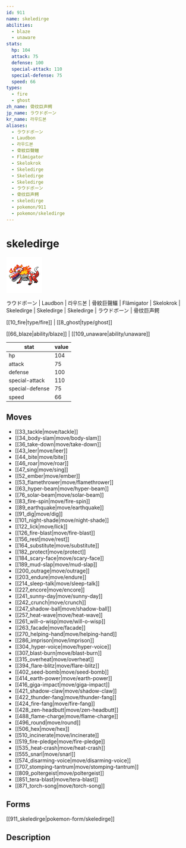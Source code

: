 ```yaml
---
id: 911
name: skeledirge
abilities:
  - blaze
  - unaware
stats:
  hp: 104
  attack: 75
  defense: 100
  special-attack: 110
  special-defense: 75
  speed: 66
types:
  - fire
  - ghost
zh_name: 骨纹巨声鳄
jp_name: ラウドボーン
kr_name: 라우드본
aliases:
  - ラウドボーン
  - Laudbon
  - 라우드본
  - 骨紋巨聲鱷
  - Flâmigator
  - Skelokrok
  - Skeledirge
  - Skeledirge
  - Skeledirge
  - ラウドボーン
  - 骨纹巨声鳄
  - skeledirge
  - pokemon/911
  - pokemon/skeledirge
---
```

# skeledirge

![](https://raw.githubusercontent.com/PokeAPI/sprites/master/sprites/pokemon/911.png)

ラウドボーン | Laudbon | 라우드본 | 骨紋巨聲鱷 | Flâmigator | Skelokrok | Skeledirge | Skeledirge | Skeledirge | ラウドボーン | 骨纹巨声鳄

[[10_fire|type/fire]] | [[8_ghost|type/ghost]]

[[66_blaze|ability/blaze]] | [[109_unaware|ability/unaware]]

|stat|value|
|---|---|
|hp|104|
|attack|75|
|defense|100|
|special-attack|110|
|special-defense|75|
|speed|66|


## Moves

- [[33_tackle|move/tackle]]
- [[34_body-slam|move/body-slam]]
- [[36_take-down|move/take-down]]
- [[43_leer|move/leer]]
- [[44_bite|move/bite]]
- [[46_roar|move/roar]]
- [[47_sing|move/sing]]
- [[52_ember|move/ember]]
- [[53_flamethrower|move/flamethrower]]
- [[63_hyper-beam|move/hyper-beam]]
- [[76_solar-beam|move/solar-beam]]
- [[83_fire-spin|move/fire-spin]]
- [[89_earthquake|move/earthquake]]
- [[91_dig|move/dig]]
- [[101_night-shade|move/night-shade]]
- [[122_lick|move/lick]]
- [[126_fire-blast|move/fire-blast]]
- [[156_rest|move/rest]]
- [[164_substitute|move/substitute]]
- [[182_protect|move/protect]]
- [[184_scary-face|move/scary-face]]
- [[189_mud-slap|move/mud-slap]]
- [[200_outrage|move/outrage]]
- [[203_endure|move/endure]]
- [[214_sleep-talk|move/sleep-talk]]
- [[227_encore|move/encore]]
- [[241_sunny-day|move/sunny-day]]
- [[242_crunch|move/crunch]]
- [[247_shadow-ball|move/shadow-ball]]
- [[257_heat-wave|move/heat-wave]]
- [[261_will-o-wisp|move/will-o-wisp]]
- [[263_facade|move/facade]]
- [[270_helping-hand|move/helping-hand]]
- [[286_imprison|move/imprison]]
- [[304_hyper-voice|move/hyper-voice]]
- [[307_blast-burn|move/blast-burn]]
- [[315_overheat|move/overheat]]
- [[394_flare-blitz|move/flare-blitz]]
- [[402_seed-bomb|move/seed-bomb]]
- [[414_earth-power|move/earth-power]]
- [[416_giga-impact|move/giga-impact]]
- [[421_shadow-claw|move/shadow-claw]]
- [[422_thunder-fang|move/thunder-fang]]
- [[424_fire-fang|move/fire-fang]]
- [[428_zen-headbutt|move/zen-headbutt]]
- [[488_flame-charge|move/flame-charge]]
- [[496_round|move/round]]
- [[506_hex|move/hex]]
- [[510_incinerate|move/incinerate]]
- [[519_fire-pledge|move/fire-pledge]]
- [[535_heat-crash|move/heat-crash]]
- [[555_snarl|move/snarl]]
- [[574_disarming-voice|move/disarming-voice]]
- [[707_stomping-tantrum|move/stomping-tantrum]]
- [[809_poltergeist|move/poltergeist]]
- [[851_tera-blast|move/tera-blast]]
- [[871_torch-song|move/torch-song]]

## Forms



[[911_skeledirge|pokemon-form/skeledirge]]

## Description



